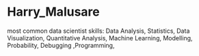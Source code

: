 # Harry_Malusare
most common data scientist skills: Data Analysis, Statistics, Data Visualization, Quantitative Analysis, Machine Learning, Modelling, Probability, Debugging ,Programming, 
